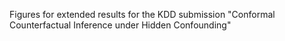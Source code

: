 Figures for extended results for the KDD submission
"Conformal Counterfactual Inference under Hidden Confounding"
